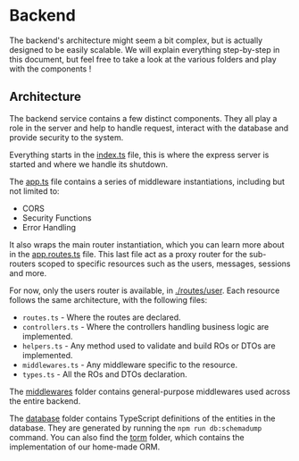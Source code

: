 # Backend

The backend's architecture might seem a bit complex, but is actually designed to be easily scalable.
We will explain everything step-by-step in this document, but feel free to take a look at the 
various folders and play with the components !

## Architecture

The backend service contains a few distinct components.
They all play a role in the server and help to handle request, interact with the database and 
provide security to the system.

Everything starts in the [index.ts](./index.ts) file, this is where the express server is 
started and where we handle its shutdown.

The [app.ts](app.ts) file contains a series of middleware instantiations, including but not 
limited to:
- CORS
- Security Functions
- Error Handling

It also wraps the main router instantiation, which you can learn more about in the [app.routes.ts](./app.routes.ts) file.
This last file act as a proxy router for the sub-routers scoped to specific resources such as 
the users, messages, sessions and more.

For now, only the users router is available, in [./routes/user](./routes/user).
Each resource follows the same architecture, with the following files:
- `routes.ts` - Where the routes are declared.
- `controllers.ts` - Where the controllers handling business logic are implemented.
- `helpers.ts` - Any method used to validate and build ROs or DTOs are implemented.
- `middlewares.ts` - Any middleware specific to the resource.
- `types.ts` - All the ROs and DTOs declaration.

The [middlewares](./middlewares) folder contains general-purpose middlewares used across the 
entire backend.

The [database](./database) folder contains TypeScript definitions of the entities in the database.
They are generated by running the `npm run db:schemadump` command.
You can also find the [torm](./database/torm) folder, which contains the implementation of our 
home-made ORM.
